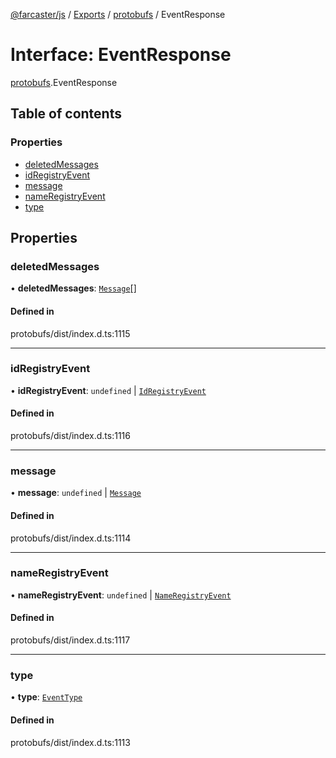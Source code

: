 [@farcaster/js](../README.md) / [Exports](../modules.md) / [protobufs](../modules/protobufs.md) / EventResponse

# Interface: EventResponse

[protobufs](../modules/protobufs.md).EventResponse

## Table of contents

### Properties

- [deletedMessages](protobufs.EventResponse.md#deletedmessages)
- [idRegistryEvent](protobufs.EventResponse.md#idregistryevent)
- [message](protobufs.EventResponse.md#message)
- [nameRegistryEvent](protobufs.EventResponse.md#nameregistryevent)
- [type](protobufs.EventResponse.md#type)

## Properties

### deletedMessages

• **deletedMessages**: [`Message`](../modules/protobufs.md#message)[]

#### Defined in

protobufs/dist/index.d.ts:1115

___

### idRegistryEvent

• **idRegistryEvent**: `undefined` \| [`IdRegistryEvent`](../modules/protobufs.md#idregistryevent)

#### Defined in

protobufs/dist/index.d.ts:1116

___

### message

• **message**: `undefined` \| [`Message`](../modules/protobufs.md#message)

#### Defined in

protobufs/dist/index.d.ts:1114

___

### nameRegistryEvent

• **nameRegistryEvent**: `undefined` \| [`NameRegistryEvent`](../modules/protobufs.md#nameregistryevent)

#### Defined in

protobufs/dist/index.d.ts:1117

___

### type

• **type**: [`EventType`](../enums/protobufs.EventType.md)

#### Defined in

protobufs/dist/index.d.ts:1113
